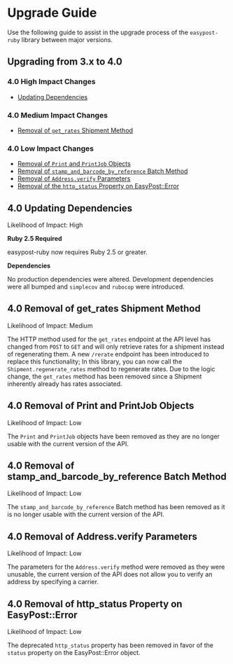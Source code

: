 # Upgrade Guide

Use the following guide to assist in the upgrade process of the `easypost-ruby` library between major versions.

## Upgrading from 3.x to 4.0

### 4.0 High Impact Changes

* [Updating Dependencies](#40-updating-dependencies)

### 4.0 Medium Impact Changes

* [Removal of `get_rates` Shipment Method](#40-removal-of-getrates-shipment-method)

### 4.0 Low Impact Changes

* [Removal of `Print` and `PrintJob` Objects](#40-removal-of-print-and-printjob-objects)
* [Removal of `stamp_and_barcode_by_reference` Batch Method](#40-removal-of-stampandbarcodebyreference-batch-method)
* [Removal of `Address.verify` Parameters](#40-removal-of-addressverify-parameters)
* [Removal of the `http_status` Property on EasyPost::Error](#40-removal-of-httpstatus-property-on-easyposterror)

## 4.0 Updating Dependencies

Likelihood of Impact: High

**Ruby 2.5 Required**

easypost-ruby now requires Ruby 2.5 or greater.

**Dependencies**

No production dependencies were altered. Development dependencies were all bumped and `simplecov` and `rubocop` were introduced.

## 4.0 Removal of get_rates Shipment Method

Likelihood of Impact: Medium

The HTTP method used for the `get_rates` endpoint at the API level has changed from `POST` to `GET` and will only retrieve rates for a shipment instead of regenerating them. A new `/rerate` endpoint has been introduced to replace this functionality; In this library, you can now call the `Shipment.regenerate_rates` method to regenerate rates. Due to the logic change, the `get_rates` method has been removed since a Shipment inherently already has rates associated.

## 4.0 Removal of Print and PrintJob Objects

Likelihood of Impact: Low

The `Print` and `PrintJob` objects have been removed as they are no longer usable with the current version of the API.

## 4.0 Removal of stamp_and_barcode_by_reference Batch Method

Likelihood of Impact: Low

The `stamp_and_barcode_by_reference` Batch method has been removed as it is no longer usable with the current version of the API.

## 4.0 Removal of Address.verify Parameters

Likelihood of Impact: Low

The parameters for the `Address.verify` method were removed as they were unusable, the current version of the API does not allow you to verify an address by specifying a carrier.

## 4.0 Removal of http_status Property on EasyPost::Error

Likelihood of Impact: Low

The deprecated `http_status` property has been removed in favor of the `status` property on the EasyPost::Error object.
